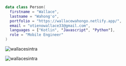 
```kotlin
data class Person(
  firstname = "Wallace",
  lastname = "Wahong'o",
  portfolio = "https://wallacewahongo.netlify.app/",
  email = "otienowallace33@gmail.com",
  languages = ["Kotlin", "Javascript", "Python"],
  role = "Mobile Engineer"
)
```


<p><img align="center" src="https://github-readme-stats.vercel.app/api/top-langs?username=wallacesintra&show_icons=true&locale=en&layout=compact" alt="wallacesintra" /></p>

<p><img align="center" src="https://github-readme-streak-stats.herokuapp.com/?user=wallacesintra&" alt="wallacesintra" /></p>
